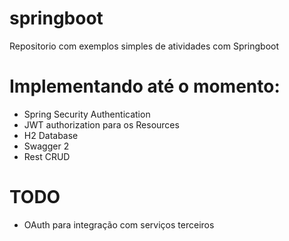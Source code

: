 # springboot
Repositorio com exemplos simples de atividades com Springboot

# Implementando até o momento:
- Spring Security Authentication
- JWT authorization para os Resources
- H2 Database
- Swagger 2
- Rest CRUD


# TODO
- OAuth para integração com serviços terceiros

